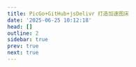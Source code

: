 ```yaml
---
title: PicGo+GitHub+jsDelivr 打造加速图床
date: '2025-06-25 10:12:18'
head: []
outline: 2
sidebar: true
prev: true
next: true
---
```




‍
